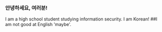 ### 안녕하세요, 여러분!

I am a high school student studying information security.
I am Korean!
##I am not good at English 'maybe'.

